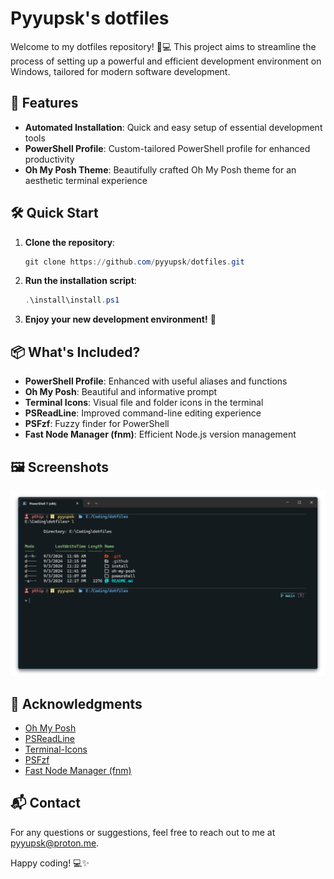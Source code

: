 # Pyyupsk's dotfiles

Welcome to my dotfiles repository! 🚀💻 This project aims to streamline the process of setting up a powerful and efficient development environment on Windows, tailored for modern software development.

## 🌟 Features

- **Automated Installation**: Quick and easy setup of essential development tools
- **PowerShell Profile**: Custom-tailored PowerShell profile for enhanced productivity
- **Oh My Posh Theme**: Beautifully crafted Oh My Posh theme for an aesthetic terminal experience

## 🛠️ Quick Start

1. **Clone the repository**:
   ```powershell
   git clone https://github.com/pyyupsk/dotfiles.git
   ```

2. **Run the installation script**:
   ```powershell
   .\install\install.ps1
   ```

3. **Enjoy your new development environment!** 🎉

## 📦 What's Included?

- **PowerShell Profile**: Enhanced with useful aliases and functions
- **Oh My Posh**: Beautiful and informative prompt
- **Terminal Icons**: Visual file and folder icons in the terminal
- **PSReadLine**: Improved command-line editing experience
- **PSFzf**: Fuzzy finder for PowerShell
- **Fast Node Manager (fnm)**: Efficient Node.js version management

## 🖼️ Screenshots

![PowerShell with Oh My Posh](/images/terminal.png)

## 🙏 Acknowledgments

- [Oh My Posh](https://ohmyposh.dev/)
- [PSReadLine](https://github.com/PowerShell/PSReadLine)
- [Terminal-Icons](https://github.com/devblackops/Terminal-Icons)
- [PSFzf](https://github.com/kelleyma49/PSFzf)
- [Fast Node Manager (fnm)](https://github.com/Schniz/fnm)

## 📬 Contact

For any questions or suggestions, feel free to reach out to me at [pyyupsk@proton.me](mailto:pyyupsk@proton.me).

Happy coding! 💻✨

